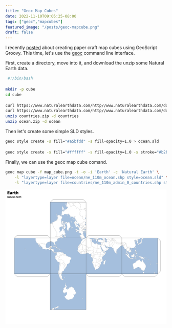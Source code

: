 ```yaml
---
title: "Geoc Map Cubes"
date: 2022-11-10T09:05:25-08:00
tags: ["geoc","mapcubes"]
featured_image: "/posts/geoc-mapcube.png"
draft: false
---
```


I recently [posted](/posts/geoscript-mapcube/) about creating paper craft map cubes using GeoScript Groovy.  This time, let's use the [geoc](https://github.com/jericks/geoc) command line interface.

<!--more-->

First, create a directory, move into it, and download the unzip some Natural Earth data.

```bash
 #!/bin/bash

mkdir -p cube
cd cube

curl https://www.naturalearthdata.com/http//www.naturalearthdata.com/download/110m/cultural/ne_110m_admin_0_countries.zip -L --output countries.zip
curl https://www.naturalearthdata.com/http//www.naturalearthdata.com/download/110m/physical/ne_110m_ocean.zip -L --output ocean.zip
unzip countries.zip -d countries
unzip ocean.zip -d ocean
```

Then let's create some simple SLD styles.

```bash
geoc style create -s fill="#a5bfdd" -s fill-opacity=1.0 > ocean.sld

geoc style create -s fill="#ffffff" -s fill-opacity=1.0 -s stroke="#b2b2b2" -s stroke-width=0.5 > countries.sld
```

Finally, we can use the geoc map cube comand.

```bash
geoc map cube -f map_cube.png -t -o -i 'Earth' -c 'Natural Earth' \
    -l "layertype=layer file=ocean/ne_110m_ocean.shp style=ocean.sld" \
    -l "layertype=layer file=countries/ne_110m_admin_0_countries.shp style=countries.sld"
```

![geoc Map Cube](/posts/geoc-mapcube.png)